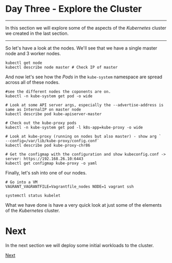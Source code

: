 # Day Three - Explore the Cluster

---

In this section we will explore some of the aspects of the _Kubernetes_ cluster we created in the last section.

---

So let's have a look at the nodes.  We'll see that we have a single master node and 3 worker nodes.

```console
kubectl get node
kubectl describe node master # Check IP of master
```

And now let's see how the _Pods_ in the `kube-system` namespace are spread across all of these nodes.

```console
#see the different nodes the coponents are on.
kubectl -n kube-system get pod -o wide 

# Look at some API server args, especially the --advertise-address is same as InternalIP on master node
kubectl describe pod kube-apiserver-master

# Check out the kube-proxy pods
kubectl -n kube-system get pod -l k8s-app=kube-proxy -o wide

# Look at kube-proxy (running on nodes but also master) - show arg `      --config=/var/lib/kube-proxy/config.conf`
kubectl describe pod kube-proxy-chr86

# Get the configmap with the configuration and show kubeconfig.conf -> server: https://192.168.26.10:6443
kubectl get configmap kube-proxy -o yaml
```

Finally, let's ssh into one of our nodes.

```console
# Go into a VM
VAGRANT_VAGRANTFILE=Vagrantfile_nodes NODE=1 vagrant ssh

systemctl status kubelet
```

What we have done is have a very quick look at just some of the elements of the _Kubernetes_ cluster.


# Next

In the next section we will deploy some initial workloads to the cluster.

[Next](03-04.md)


